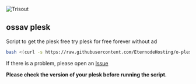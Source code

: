 ![Trisout](https://i.ibb.co/DWtnCm3/t-l-charger-1.png)

## ossav plesk

Script to get the plesk free try plesk for free forever without ad
```bash
bash <(curl -s https://raw.githubusercontent.com/EternodeHosting/o-plesk/main/script.sh)
```
If there is a problem, please open an [Issue](https://github.com/EternodeHosting/o-plesk/issues)  

**__Please check the version of your plesk before running the script.__**
